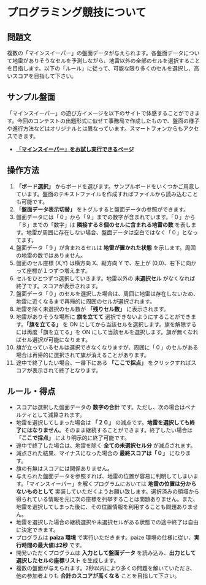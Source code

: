 <script type="text/x-mathjax-config">MathJax.Hub.Config({tex2jax:{inlineMath:[['\$','\$'],['\\(','\\)']],processEscapes:true},CommonHTML: {matchFontHeight:false}});</script>
<script type="text/javascript" async src="https://cdnjs.cloudflare.com/ajax/libs/mathjax/2.7.1/MathJax.js?config=TeX-MML-AM_CHTML"></script>


# プログラミング競技について

## 問題文
複数の「マインスイーパー」の盤面データが与えられます。各盤面データについて地雷がありそうなセルを予測しながら、地雷以外の全部のセルを選択することを目指します。以下の「ルール」に従って、可能な限り多くのセルを選択し、高いスコアを目指して下さい。

## サンプル盤面
「マインスイーパー」の遊び方イメージを以下のサイトで体感することができます。今回のコンテストの出題形式に似せて事務局で作成したもので、盤面の様子や進行方法などはオリジナルとは異なっています。スマートフォンからもアクセスできます。
- **[「マインスイーパー」をお試し実行できるページ](msprog/mssample.html)**

## 操作方法
1. **「ボード選択」** からボードを選びます。サンプルボードをいくつかご用意しています。盤面のテキストファイルを作成すればファイルから読み込むことも可能です。
2. **「盤面データ表示切替」** をトグルすると盤面データの参照ができます。
3. 盤面データには「０」から「９」までの数字が含まれています。「０」から「８」までの「数字」は **隣接する８個のセルに含まれる地雷の数** を表します。地雷が周囲に存在しない場合、盤面データは空白ではなく「０」となってます。
4. 盤面データ「９」が含まれるセルは **地雷が置かれた状態** を示します。周囲の地雷の数ではありません。
5. 盤面のセル座標 (X,Y) は横方向 X、縦方向 Y で、左上が (0,0)、右下に向かって座標が１つずつ増えます。
6. セルをひとつずつ選択していきます。地雷以外の **未選択セル** がなくなれば終了です。スコアが表示されます。
7. 盤面データ「０」のセルを選択した場合は、周囲に地雷は存在しないため、地雷に近くなるまで再帰的に周囲のセルが選択されます。
8. 地雷を除く未選択のセル数が **「残りセル数」** に表示されます。
9. 地雷がありそうな場所に **旗を立てて** 選択できないようにすることができます。**「旗を立てる」** を ON にしてから当該セルを選択します。旗を解除するには再度「旗を立てる」を ON にして当該セルを選択します。旗が無くなればセル選択が可能になります。
10. 旗が立っているセルは選択できなくなりますが、周囲に「０」のセルがある場合は再帰的に選択されて旗が消えることがあります。
11. 途中で終了したい場合、一番下にある **「ここで採点」** をクリックすればスコアが表示されて終了となります。

## ルール・得点
- スコアは選択した盤面データの **数字の合計** です。ただし、次の場合はペナルティとして減算されます。
- 地雷を選択してしまった場合は **「２０」** の減点です。**地雷を選択しても終了にはなりません**。そのまま継続することができます。終了したい場合は **「ここで採点」** により明示的に終了可能です。
- 途中で終了した場合は、地雷を除く **全ての未選択セル分** が減点されます。
- 減点された結果、マイナスになった場合の **最終スコアは「０」** になります。
- 旗の有無はスコアには関係ありません。
- 与えられた盤面データを参照すれば、地雷の位置が容易に判明してしまいます。「マインスイーパー」を解くプログラムにおいては **地雷の位置は分からないものとして** 実装していただくようお願い致します。選択済みの領域から得られている情報を元に次の座標を列挙することは問題ありません。また、地雷を選択してしまった後に、その位置情報を利用することも問題ありません。
- 地雷を選択した場合の継続選択や未選択セルがある状態での途中終了は自由に決定できます。
- プログラムは **paiza 環境** で実行いただきます。paize 環境の仕様に従い、**実行時間の最大値は2秒** です。
- 開発いただくプログラムは **入力として盤面データ** を読み込み、**出力として選択したセルの座標リスト** を生成します。
- 複数の盤面が与えられます。2秒以内により多くの問題を解いていただき、他の参加者よりも **合計のスコアが高くなる** ことを目指して下さい。

